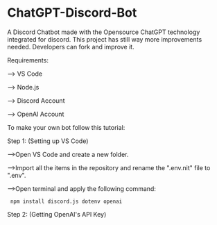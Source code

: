 # ChatGPT-Discord-Bot
A Discord Chatbot made with the Opensource ChatGPT technology integrated for discord. This project has still way more improvements needed. Developers can fork and improve it.

Requirements:

--> VS Code

--> Node.js

--> Discord Account

--> OpenAI Account


To make your own bot follow this tutorial:


Step 1: (Setting up VS Code)

-->Open VS Code and create a new folder.

-->Import all the items in the repository and rename the ".env.nit" file to ".env".

-->Open terminal and apply the following command:
									
     npm install discord.js dotenv openai
     
        
  Step 2: (Getting OpenAI's API Key)
